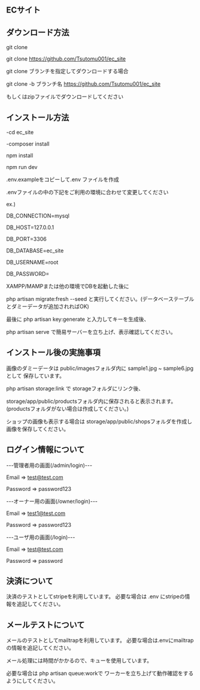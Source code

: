 ## ECサイト

## ダウンロード方法

git clone

git clone https://github.com/Tsutomu001/ec_site

git clone ブランチを指定してダウンロードする場合

git clone -b ブランチ名 https://github.com/Tsutomu001/ec_site

もしくはzipファイルでダウンロードしてください

## インストール方法

-cd ec_site

-composer install

npm install

npm run dev

.env.exampleをコピーして.env ファイルを作成

.envファイルの中の下記をご利用の環境に合わせて変更してください

ex.)

DB_CONNECTION=mysql

DB_HOST=127.0.0.1

DB_PORT=3306

DB_DATABASE=ec_site

DB_USERNAME=root

DB_PASSWORD=

XAMPP/MAMPまたは他の環境でDBを起動した後に

php artisan migrate:fresh --seed
と実行してください。(データベーステーブルとダミーデータが追加されればOK)

最後に
php artisan key:generate
と入力してキーを生成後、

php artisan serve
で簡易サーバーを立ち上げ、表示確認してください。

## インストール後の実施事項

画像のダミーデータは
public/imagesフォルダ内に
sample1.jpg ~ sample6.jpg として
保存しています。

php artisan storage:link で
storageフォルダにリンク後、

storage/app/public/productsフォルダ内に保存されると表示されます。
(productsフォルダがない場合は作成してください。)

ショップの画像も表示する場合は
storage/app/public/shopsフォルダを作成し
画像を保存してください。

## ログイン情報について

---管理者用の画面(/admin/login)---

Email => test@test.com

Password => password123


---オーナー用の画面(/owner/login)---

Email => test1@test.com

Password => password123


---ユーザ用の画面(/login)---

Email => test@test.com

Password => password

## 決済について

決済のテストとしてstripeを利用しています。
必要な場合は .env にstripeの情報を追記してください。

## メールテストについて

メールのテストとしてmailtrapを利用しています。
必要な場合は.envにmailtrapの情報を追記してください。

メール処理には時間がかかるので、キューを使用しています。

必要な場合は php artisan queue:workで
ワーカーを立ち上げて動作確認をするようにしてください。




